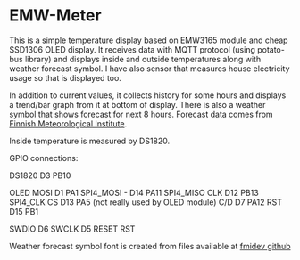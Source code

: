 EMW-Meter
=========
This is a simple temperature display based on EMW3165 module and cheap SSD1306 OLED display.
It receives data with MQTT protocol (using potato-bus library) and displays
inside and outside temperatures along with weather forecast symbol. I have
also sensor that measures house electricity usage so that is displayed too.

In addition to current values, it collects history for some hours and
displays a trend/bar graph from it at bottom of display. There is
also a weather symbol that shows forecast for next 8 hours. Forecast
data comes from [Finnish Meteorological Institute][2].

Inside temperature is measured by DS1820.

GPIO connections:

DS1820     D3    PB10

OLED MOSI  D1    PA1    SPI4_MOSI
     -     D14   PA11   SPI4_MISO
     CLK   D12   PB13   SPI4_CLK
     CS    D13   PA5    (not really used by OLED module)
     C/D   D7    PA12
     RST   D15   PB1

SWDIO      D6
SWCLK      D5
RESET      RST

Weather forecast symbol font is created from files available at [fmidev github][1]

[1]: https://github.com/fmidev/opendata-resources/tree/master/symbols
[2]: http://fmi.fi
